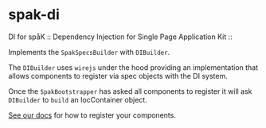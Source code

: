 # spak-di
DI for spåK :: Dependency Injection for Single Page Application Kit ::

Implements the `SpakSpecsBuilder` with `DIBuilder`.

The `DIBuilder` uses `wirejs` under the hood providing an implementation that allows components to register via spec objects with the DI system.

Once the `SpakBootstrapper` has asked all components to register it will ask `DIBuilder` to `build` an IocContainer object.

[See our docs](./doc/index.md) for how to register your components.
